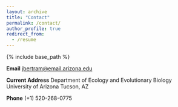 ```yaml
---
layout: archive
title: "Contact"
permalink: /contact/
author_profile: true
redirect_from:
  - /resume
---
```


{% include base_path %}

**Email** 
jbertram@email.arizona.edu

**Current Address** 
Department of Ecology and Evolutionary Biology
University of Arizona
Tucson, AZ

**Phone**
(+1) 520-268-0775


